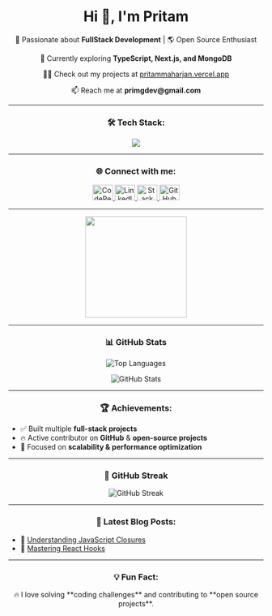 <h1 align="center">Hi 👋, I'm Pritam</h1>

<p align="center">
  🚀 Passionate about <strong>FullStack Development</strong> | 🌎 Open Source Enthusiast
</p>

<p align="center">
  🌱 Currently exploring <strong>TypeScript, Next.js, and MongoDB</strong>
</p>

<p align="center">
  👨‍💻 Check out my projects at <a href="https://pritammaharjan.vercel.app/" target="_blank">pritammaharjan.vercel.app</a>
</p>

<p align="center">
  📫 Reach me at <strong>primgdev@gmail.com</strong>
</p>

---

<h3 align="center">🛠 Tech Stack:</h3>

<p align="center">
  <img src="https://skillicons.dev/icons?i=html,css,js,ts,react,nextjs,nodejs,express,mongodb,tailwind,git,github,vscode" />
</p>

---

<h3 align="center">🌐 Connect with me:</h3>

<p align="center">
  <a href="https://codepen.io/pritammaharjan86" target="_blank">
    <img src="https://raw.githubusercontent.com/rahuldkjain/github-profile-readme-generator/master/src/images/icons/Social/codepen.svg" alt="CodePen" height="30" width="40"/>
  </a>
  <a href="https://www.linkedin.com/in/pritammaharjan/" target="_blank">
    <img src="https://raw.githubusercontent.com/rahuldkjain/github-profile-readme-generator/master/src/images/icons/Social/linked-in-alt.svg" alt="LinkedIn" height="30" width="40"/>
  </a>
  <a href="https://stackoverflow.com/users/22500338/pritammaharjan86" target="_blank">
    <img src="https://raw.githubusercontent.com/rahuldkjain/github-profile-readme-generator/master/src/images/icons/Social/stack-overflow.svg" alt="Stack Overflow" height="30" width="40"/>
  </a>
  <a href="https://github.com/pritammaharjan86" target="_blank">
    <img src="https://raw.githubusercontent.com/rahuldkjain/github-profile-readme-generator/master/src/images/icons/Social/github.svg" alt="GitHub" height="30" width="40"/>
  </a>
</p>

---

<div align="center">
  <img height="200" src="https://media3.giphy.com/media/v1.Y2lkPTc5MGI3NjExcGYyenJveXE4ZHczZTlvMnI4ZDBrdDZ4ajF3YWc1eHc1dG03dGY5MSZlcD12MV9pbnRlcm5hbF9naWZfYnlfaWQmY3Q9Zw/jTNG3RF6EwbkpD4LZx/giphy.gif" />
</div>

---

<h3 align="center">📊 GitHub Stats</h3>

<p align="center">
  <img src="https://github-readme-stats.vercel.app/api/top-langs?username=pritammaharjan86&show_icons=true&locale=en&layout=compact&theme=dark" alt="Top Languages"/>
</p>

<p align="center">
  <img src="https://github-readme-stats.vercel.app/api?username=pritammaharjan86&show_icons=true&locale=en&theme=dark" alt="GitHub Stats"/>
</p>

---

<h3 align="center">🏆 Achievements:</h3>

- ✅ Built multiple **full-stack projects**  
- 🔥 Active contributor on **GitHub** & **open-source projects**  
- 🎯 Focused on **scalability & performance optimization**  

---

<h3 align="center">📅 GitHub Streak</h3>

<p align="center">
  <img src="https://github-readme-streak-stats.herokuapp.com/?user=pritammaharjan86&theme=dark" alt="GitHub Streak"/>
</p>

---

<h3 align="center">📌 Latest Blog Posts:</h3>

<!-- BLOG-POST-LIST:START -->
- 📖 [Understanding JavaScript Closures](https://dev.to/pritammaharjan/understanding-javascript-closures-4g5l)
- 🚀 [Mastering React Hooks](https://dev.to/pritammaharjan/mastering-react-hooks-3j2b)
<!-- BLOG-POST-LIST:END -->

---

<h3 align="center">💡 Fun Fact:</h3>

<p align="center">
  🔥 I love solving **coding challenges** and contributing to **open source projects**.
</p>
